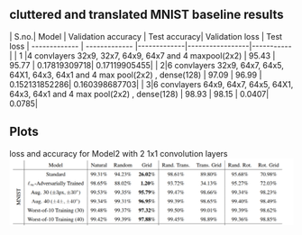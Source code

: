 ## cluttered and translated MNIST baseline results

| S.no.| Model  | Validation accuracy | Test accuracy| Validation loss | Test loss
| ------------- | ------------- |-------------|-----------------|-----------|
| 1 |4 convlayers 32x9, 32x7, 64x9, 64x7 and 4 maxpool(2x2) | 95.43 | 95.77 | 0.17819309718| 0.17119905455|
| 2|6 convlayers 32x9, 64x7, 64x5, 64X1, 64x3, 64x1 and 4 max pool(2x2) , dense(128) | 97.09 | 96.99 | 0.152131852286| 0.160398687703|
| 3|6 convlayers 64x9, 64x7, 64x5, 64X1, 64x3, 64x1 and 4 max pool(2x2) , dense(128) | 98.93 | 98.15 | 0.0407| 0.0785|

## Plots 
loss and accuracy for Model2 with 2 1x1 convolution layers![results](https://github.com/GaoGroupUCSD/STN-exp/blob/master/images/adversarial_network1.PNG)
